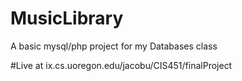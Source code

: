 # MusicLibrary
A basic mysql/php project for my Databases class

#Live at
ix.cs.uoregon.edu/jacobu/CIS451/finalProject
